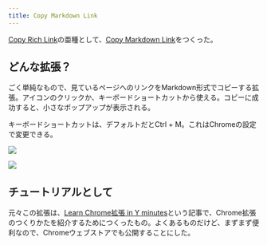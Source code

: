```yaml
---
title: Copy Markdown Link
---
```

[Copy Rich Link](https://chrome.google.com/webstore/detail/copy-rich-link/hikiamlgpdcabppakpmemaofmkgknpea)の亜種として、[Copy Markdown Link](https://chrome.google.com/webstore/detail/copy-markdown-link/gkceaaphhbeanfciglgpffnncfpipjpa)をつくった。

どんな拡張？
------

ごく単純なもので、見ているページへのリンクをMarkdown形式でコピーする拡張。アイコンのクリックか、キーボードショートカットから使える。コピーに成功すると、小さなポップアップが表示される。

キーボードショートカットは、デフォルトだとCtrl + M。これはChromeの設定で変更できる。

![](https://lh5.googleusercontent.com/qXWR3n65iSpMS_2R8nScreFZQOGHVDZlVa5A1xotHhN-KLBJN0pmJ4aMALS06f3K-E4rIQvJN4_NA8ftIlD_wt6MVFpN1nIbnQvfTPNSmKyYnGgHfFc-m7X8dBgzg2s8_vNu0F06V7KFAYRW9OnqhQ)

![](https://lh5.googleusercontent.com/Tp1d-xIGj_KF4dfzZxe1gaTAbYWS_FzWgRdtVgEedu7aUG-_75N3eXq1VBqd14Pbhy87atloYdGExM9J07KN-YsVz4JoQk2EcdjwLrJa3znSvC62sKWh4S6iseY46wf3pr7flVn0TduWX0lPkad9mg)

チュートリアルとして
----------

元々この拡張は、[Learn Chrome拡張 in Y minutes](https://r7kamura.com/articles/2022-05-18-learn-chrome-extention-in-y-minutes)という記事で、Chrome拡張のつくりかたを紹介するためにつくったもの。よくあるものだけど、まずまず便利なので、Chromeウェブストアでも公開することにした。
